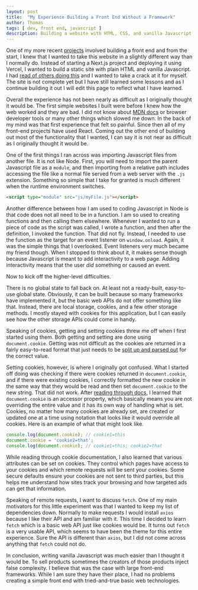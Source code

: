 ```yaml
---
layout: post
title:  "My Experience Building a Front End Without a Framework"
author: Thomas
tags: [ dev, front end, javascript ]
description: Building a website with HTML, CSS, and vanilla Javascript
---
```


One of my more recent [projects](/projects) involved building a front end and from the start, I knew that I wanted to take this website in a slightly different way than I normally do. Instead of starting a Next.js project and deploying it using Vercel, I wanted to build a static site with plain HTML and vanilla Javascript. I had [read of others doing this](https://gomakethings.com/) and I wanted to take a crack at it for myself. The site is not complete yet but I have still learned some lessons and as I continue building it out I will edit this page to reflect what I have learned.

Overall the experience has not been nearly as difficult as I originally thought it would be. The first simple websites I built were before I knew how the web worked and they are bad. I did not know about [MDN docs](https://developer.mozilla.org/en-US/) or browser developer tools or many other things which slowed me down. In the back of my mind was that first experience that felt so painful. Since then all of my front-end projects have used React. Coming out the other end of building out most of the functionality that I wanted, I can say it is not near as difficult as I originally thought it would be.

One of the first things I ran across was importing Javascript files from another file. It is not like Node. First, you will need to import the parent Javascript file as a `module`, and then importing from a relative path includes accessing the file like a normal file served from a web server with the `.js` extension. Something so simple that I take for granted is much different when the runtime environment switches.

```html
<script type="module" src="js/myFile.js"></script>
```

Another difference between how I am used to coding Javascript in Node is that code does not all need to be in a function. I am so used to creating functions and then calling them elsewhere. Whenever I wanted to run a piece of code as the script was called, I wrote a function, and then after the definition, I invoked the function. That did not fly. Instead, I needed to use the function as the target for an event listener on `window.onload`. Again, it was the simple things that I overlooked. Event listeners very much became my friend though. When I stopped to think about it, it makes sense though because Javascript is meant to add interactivity to a web page. Adding interactivity means that the user _did_ something or caused an event.

Now to kick off the higher-level difficulties.

There is no global state to fall back on. At least not a ready-built, easy-to-use global state. Obviously, it can be built because so many frameworks have implemented it, but the basic web APIs do not offer something like that. Instead, there are local storage, cookies, and a few other storage methods. I mostly stayed with cookies for this application, but I can easily see how the other storage APIs could come in handy.

Speaking of cookies, getting and setting cookies threw me off when I first started using them. Both getting and setting are done using `document.cookie`. Getting was not difficult as the cookies are returned in a fairly easy-to-read format that just needs to be [split up and parsed out](https://developer.mozilla.org/en-US/docs/Web/API/Document/cookie#example_2_get_a_sample_cookie_named_test2) for the correct value.

Setting cookies, however, is where I originally got confused. What I started off doing was checking if there were cookies returned in `document.cookie`, and if there were existing cookies, I correctly formatted the new cookie in the same way that they would be read and then set `document.cookie` to the new string. That did not work. After [reading through docs](https://developer.mozilla.org/en-US/docs/Web/API/Document/cookie#write_a_new_cookie), I learned that `document.cookie` is an accessor property, which basically means you are not overriding the entire value and it has its own way of handling what is set. Cookies, no matter how many cookies are already set, are created or updated one at a time using notation that looks like it would override all cookies. Here is an example of what that might look like.

```javascript
console.log(document.cookie); // cookie1=this
document.cookie = 'cookie2=that';
console.log(document.cookie); // cookie1=this; cookie2=that
```

While reading through cookie documentation, I also learned that various attributes can be set on cookies. They control which pages have access to your cookies and which remote requests will be sent your cookies. Some secure defaults ensure your cookies are not sent to third parties, but this helps me understand how sites track your browsing and how targeted ads can get that information.

Speaking of remote requests, I want to discuss `fetch`. One of my main motivators for this little experiment was that I wanted to keep my list of dependencies down. Normally to make requests I would install `axios` because I like their API and am familiar with it. This time I decided to learn `fetch` which is a basic web API just like cookies would be. It turns out `fetch` is a very usable API, which seems to have been the theme for this entire experience. Sure the API is different than `axios`, but I did not come across anything that `fetch` could not do.

In conclusion, writing vanilla Javascript was much easier than I thought it would be. To sell products sometimes the creators of those products inject false complexity. I believe that was the case with large front-end frameworks. While I am sure they have their place, I had no problems creating a simple front end with tried-and-true basic web technologies.
